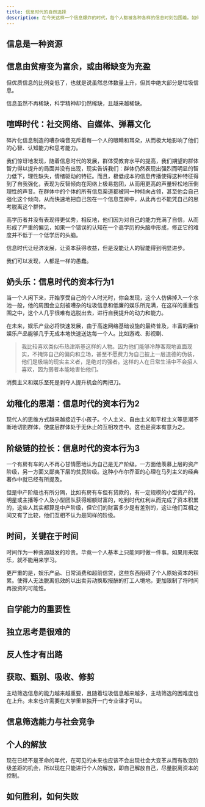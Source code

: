```yaml
---
title: 信息时代的自然选择
description: 在今天这样一个信息爆炸的时代，每个人都被各种各样的信息时刻包围着。如何高效地获取和吸收信息，越发变成了一项重要的乃至于必需的生存技能，它将成为决定个人在社会竞争中成败的关键技能之一，根据这项技能的高低，人群将被筛选。一种自然选择机制正在悄然进行，它的结果是，无法更高效地获取更有价值信息的人，将被自然淘汰。
---
```


## 信息是一种资源

## 信息由贫瘠变为富余，或由稀缺变为充盈

但优质信息的比例变低了，也就是说虽然总体数量上升，但其中绝大部分是垃圾信息。

信息虽然不再稀缺，科学精神却仍然稀缺，且越来越稀缺。

## 喧哗时代：社交网络、自媒体、弹幕文化

碎片化信息制造的嘈杂噪音充斥着每一个人的眼睛和耳朵，从而极大地影响了他们的心智、认知能力和思考能力。

我们惊讶地发现，随着信息时代的发展，群体受教育水平的提高，我们期望的群体智力得以提升的局面并没有出现，现实告诉我们：群体仍然表现出强烈而明显的智力低下，理性缺失，情绪驱动的特征。而且，极低成本的信息传播使得这种特征得到了自我强化，表现为反智倾向在网络上极易抱团，从而用更高的声量轻松地压倒理性的声音。在群体中的个体的所有信息渠道都被同一种倾向占领，甚至他会自己强化这个倾向，从而快速地把自己包在一个信息茧房中，从此再也不能凭自己的思考脱离这个群体。

高学历者并没有表现得更优秀，相反地，他们因为对自己的能力充满了自信，从而形成了严重的偏见，如果一个错误的认知在一个高学历的头脑中形成，修正它的难度并不低于一个低学历的头脑。

信息时代让经济发展，让资本获得收益，但是没能让人的智能得到明显进步。

我们可以发现，人都是一样的愚蠢。

## 奶头乐：信息时代的资本行为1

当一个人闲下来，开始享受自己的个人时光时，你会发现，这个人仿佛掉入一个水池一般，他的周围会立刻被嘈杂的垃圾信息和低廉的娱乐所充满，在这样的重重包围之中，这个人几乎很难有逃脱出去，进行自我提升的动力和能力。

在未来，娱乐产业必将快速发展，由于高速网络基础设施的最终普及，丰富的廉价娱乐产品能够几乎无成本地快速送达每一个人。比如游戏、影视剧、

> 我比较喜欢类似布热津斯基这样的人物。因为他们能够冷静客观地直面现实，不掩饰自己的偏向和立场，甚至不愿费力为自己披上一层道德的伪装，他们是极端的现实主义者，是绝对的强者。这样的人在日常生活中不会招人喜欢，因为弱者本能地害怕他们。

消费主义和娱乐至死是剥夺人提升机会的两把刀。

## 幼稚化的思潮：信息时代的资本行为2

现代人的思维方式越来越接近于小孩子。个人主义、自由主义和平权主义等思潮不断地切割群体，使底层群体处于无休止的互相攻击中。这也是资本有意为之。

## 阶级链的拉长：信息时代的资本行为3

一个有房有车的人不再心甘情愿地认为自己是无产阶级。一方面他羡慕上层的资产阶级，另一方面又鄙夷下层的贫民阶级。这种小布尔乔亚的心理在马列主义的经典著作中就已经有所提及。

但是中产阶级也有所分隔，比如有房有车但有贷款的，有一定规模的小型资产的，明星或主播等个人及小型团队获得超额财富的，吃到时代红利从而完成了资本积累的，这些人其实都算是中产阶级，但它们的财富多少是有差别的，这让他们互相之间又有了比较，他们互相不认为是同样的阶级。

## 时间，关键在于时间

时间作为一种资源越发的珍贵。毕竟一个人基本上只能同时做一件事。如果用来娱乐，就不能用来学习。

更严重的是，娱乐产品、日常消费和超前信贷，这些东西阻碍了个人原始资本的积累。使得人无法脱离低效的以出卖劳动换取报酬的打工人境地，更加限制了将时间再投资的可能性。

## 自学能力的重要性

## 独立思考是很难的

## 反人性才有出路

## 获取、甄别、吸收、修剪

主动筛选信息的能力越来越重要，且随着垃圾信息越来越多，主动筛选的困难度也在上升。未来也许需要在大学里单独开一门专业课才可以。

## 信息筛选能力与社会竞争

## 个人的解放

现在已经不是革命的年代，在可见的未来也应该不会出现社会大变革从而有改变阶级差距的机会，所以现在只能进行个人的解放，即自己解放自己，尽量脱离资本的控制。

## 如何胜利，如何失败
